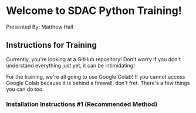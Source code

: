# Welcome to SDAC Python Training!

Presented By: Matthew Hall

## Instructions for Training

Currently, you're looking at a GitHub repository! Don't worry if you don't understand everything just yet, it can be intimidating!

For the training, we're all going to use Google Colab! If you cannot access Google Colab because it is behind a firewall, don't fret. There's a few things you can do too.

### Installation Instructions #1 (Recommended Method)

